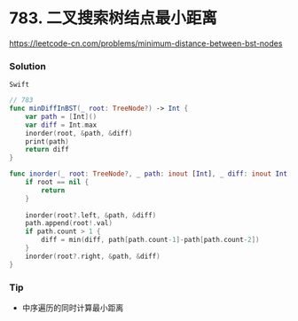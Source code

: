 # 783. 二叉搜索树结点最小距离

<https://leetcode-cn.com/problems/minimum-distance-between-bst-nodes>


### Solution

`Swift`

```swift
// 783
func minDiffInBST(_ root: TreeNode?) -> Int {
    var path = [Int]()
    var diff = Int.max
    inorder(root, &path, &diff)
    print(path)
    return diff
}

func inorder(_ root: TreeNode?, _ path: inout [Int], _ diff: inout Int) {
    if root == nil {
        return
    }
    
    inorder(root?.left, &path, &diff)
    path.append(root!.val)
    if path.count > 1 {
        diff = min(diff, path[path.count-1]-path[path.count-2])
    }
    inorder(root?.right, &path, &diff)
}

```

### Tip

- 中序遍历的同时计算最小距离
